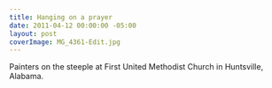 ```yaml
---
title: Hanging on a prayer
date: 2011-04-12 00:00:00 -05:00
layout: post
coverImage: MG_4361-Edit.jpg
---
```


Painters on the steeple at First United Methodist Church in Huntsville, Alabama.

